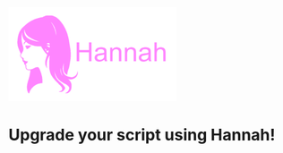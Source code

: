 <div align:center>
  <img src="https://raw.githubusercontent.com/Zearish/Hannah/refs/heads/main/PinkHannahIcon.png" width="300" />
  <h1>Upgrade your script using Hannah!</h1>
</div>
